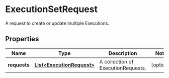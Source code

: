 

# ExecutionSetRequest

A request to create or update multiple Executions.

## Properties

| Name | Type | Description | Notes |
|------------ | ------------- | ------------- | -------------|
|**requests** | [**List&lt;ExecutionRequest&gt;**](ExecutionRequest.md) | A collection of ExecutionRequests. |  [optional] |



